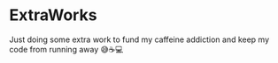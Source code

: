 # ExtraWorks
Just doing some extra work to fund my caffeine addiction and keep my code from running away 😅☕💻
